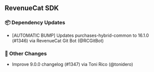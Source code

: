 ## RevenueCat SDK
### 📦 Dependency Updates
* [AUTOMATIC BUMP] Updates purchases-hybrid-common to 16.1.0 (#1346) via RevenueCat Git Bot (@RCGitBot)

### 🔄 Other Changes
* Improve 9.0.0 changelog (#1347) via Toni Rico (@tonidero)
